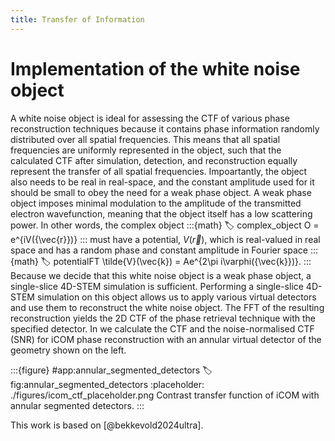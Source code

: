 ```yaml
---
title: Transfer of Information
---
```


# Implementation of the white noise object
A white noise object is ideal for assessing the CTF of various phase reconstruction techniques because it contains phase information randomly distributed over all spatial frequencies.
This means that all spatial frequencies are uniformly represented in the object, such that the calculated CTF after simulation, detection, and reconstruction equally represent the transfer of all spatial frequencies. 
Impoartantly, the object also needs to be real in real-space, and the constant amplitude used for it should be small to obey the need for a weak phase object. 
A weak phase object imposes minimal modulation to the amplitude of the transmitted electron wavefunction, meaning that the object itself has a low scattering power. 
In other words, the complex object
:::{math}
:label: complex_object
O = e^{iV({\vec{r}})}
:::
must have a potential, $V({\vec{r}})$, which is real-valued in real space and has a random phase and constant amplitude in Fourier space
:::{math}
:label: potentialFT
\tilde{V}(\vec{k}) = Ae^{2\pi i\varphi({\vec{k}})}.
:::
Because we decide that this white noise object is a weak phase object, a single-slice 4D-STEM simulation is sufficient. 
Performing a single-slice 4D-STEM simulation on this object allows us to apply various virtual detectors and use them to reconstruct the white noise object.
The FFT of the resulting reconstruction yields the 2D CTF of the phase retrieval technique with the specified detector. 
In [](#fig:annular_segmented_detectors) we calculate the CTF and the noise-normalised CTF (SNR) for iCOM phase reconstruction with an annular virtual detector of the geometry shown on the left.


:::{figure} #app:annular_segmented_detectors
:label: fig:annular_segmented_detectors
:placeholder: ./figures/icom_ctf_placeholder.png
Contrast transfer function of iCOM with annular segmented detectors.
:::

This work is based on [@bekkevold2024ultra]. 

